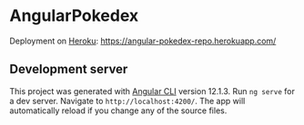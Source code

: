# AngularPokedex

Deployment on [Heroku](https://angular-pokedex-repo.herokuapp.com/): https://angular-pokedex-repo.herokuapp.com/

## Development server

This project was generated with [Angular CLI](https://github.com/angular/angular-cli) version 12.1.3. Run `ng serve` for a dev server. Navigate to `http://localhost:4200/`. The app will automatically reload if you change any of the source files.
